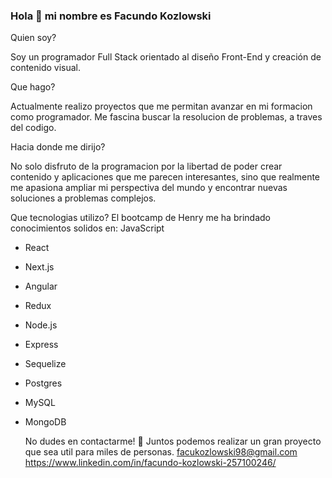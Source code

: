 ### Hola 👋 mi nombre es Facundo Kozlowski 

Quien soy? 

Soy un programador Full Stack orientado al diseño Front-End y creación de contenido visual.

Que hago? 

Actualmente realizo proyectos que me permitan avanzar en mi formacion como programador. Me fascina buscar la resolucion de problemas, a traves del codigo.

Hacia donde me dirijo?

No solo disfruto de la programacion por la libertad de poder crear contenido y aplicaciones que me parecen interesantes, sino que realmente me apasiona ampliar mi perspectiva del mundo y encontrar nuevas soluciones a problemas complejos.

Que tecnologias utilizo?
El bootcamp de Henry me ha brindado conocimientos solidos en:
JavaScript
- React
- Next.js
- Angular
- Redux
- Node.js
- Express
- Sequelize
- Postgres
- MySQL
- MongoDB
  

  No dudes en contactarme! 💬
  Juntos podemos realizar un gran proyecto que sea util para miles de personas.
  facukozlowski98@gmail.com
  https://www.linkedin.com/in/facundo-kozlowski-257100246/
  

<!--
**facukozlowski/facukozlowski** is a ✨ _special_ ✨ repository because its `README.md` (this file) appears on your GitHub profile.

Here are some ideas to get you started:

- 🔭 I’m currently working on ...
- 🌱 I’m currently learning ...
- 👯 I’m looking to collaborate on ...
- 🤔 I’m looking for help with ...
- 💬 Ask me about ...
- 📫 How to reach me: ...
- 😄 Pronouns: ...
- ⚡ Fun fact: ...
-->
